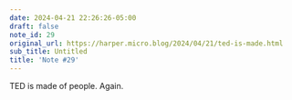 ```yaml
---
date: 2024-04-21 22:26:26-05:00
draft: false
note_id: 29
original_url: https://harper.micro.blog/2024/04/21/ted-is-made.html
sub_title: Untitled
title: 'Note #29'
---
```


TED is made of people. Again.